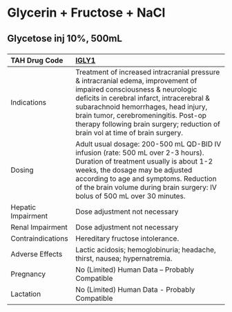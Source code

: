 # Glycerin + Fructose + NaCl

## Glycetose inj 10%, 500mL

##### 

| TAH Drug Code      | [IGLY1](https://www.tahsda.org.tw/drugs/hissearch.php?drug_code=IGLY1)                                                                                                                                                                                                                                                               |
|:-------------------|:-------------------------------------------------------------------------------------------------------------------------------------------------------------------------------------------------------------------------------------------------------------------------------------------------------------------------------------|
| Indications        | Treatment of increased intracranial pressure & intracranial edema, improvement of impaired consciousness & neurologic deficits in cerebral infarct, intracerebral & subarachnoid hemorrhages, head injury, brain tumor, cerebromeningitis. Post-op therapy following brain surgery; reduction of brain vol at time of brain surgery. |
| Dosing             | Adult usual dosage: 200-500 mL QD-BID IV infusion (rate: 500 mL over 2-3 hours). Duration of treatment usually is about 1-2 weeks, the dosage may be adjusted according to age and symptoms. Reduction of the brain volume during brain surgery: IV bolus of 500 mL over 30 minutes.                                                 |
| Hepatic Impairment | Dose adjustment not necessary                                                                                                                                                                                                                                                                                                        |
| Renal Impairment   | Dose adjustment not necessary                                                                                                                                                                                                                                                                                                        |
| Contraindications  | Hereditary fructose intolerance.                                                                                                                                                                                                                                                                                                     |
| Adverse Effects    | Lactic acidosis; hemoglobinuria; headache, thirst, nausea; hypernatremia.                                                                                                                                                                                                                                                            |
| Pregnancy          | No (Limited) Human Data – Probably Compatible                                                                                                                                                                                                                                                                                        |
| Lactation          | No (Limited) Human Data - Probably Compatible                                                                                                                                                                                                                                                                                        |

